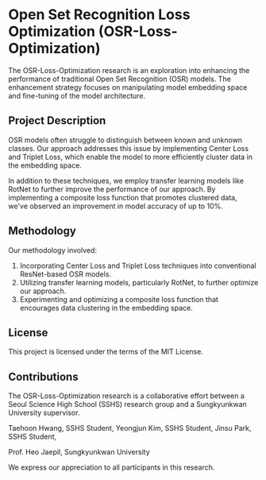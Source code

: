 # Open Set Recognition Loss Optimization (OSR-Loss-Optimization)

The OSR-Loss-Optimization research is an exploration into enhancing the performance of traditional Open Set Recognition (OSR) models. The enhancement strategy focuses on manipulating model embedding space and fine-tuning of the model architecture.

## Project Description

OSR models often struggle to distinguish between known and unknown classes. Our approach addresses this issue by implementing Center Loss and Triplet Loss, which enable the model to more efficiently cluster data in the embedding space.

In addition to these techniques, we employ transfer learning models like RotNet to further improve the performance of our approach. By implementing a composite loss function that promotes clustered data, we've observed an improvement in model accuracy of up to 10%.

## Methodology

Our methodology involved:

1. Incorporating Center Loss and Triplet Loss techniques into conventional ResNet-based OSR models.
2. Utilizing transfer learning models, particularly RotNet, to further optimize our approach.
3. Experimenting and optimizing a composite loss function that encourages data clustering in the embedding space.

## License

This project is licensed under the terms of the MIT License.

## Contributions

The OSR-Loss-Optimization research is a collaborative effort between a Seoul Science High School (SSHS) research group and a Sungkyunkwan University supervisor.

Taehoon Hwang, SSHS Student,
Yeongjun Kim, SSHS Student,
Jinsu Park, SSHS Student,

Prof. Heo Jaepil, Sungkyunkwan University

We express our appreciation to all participants in this research.